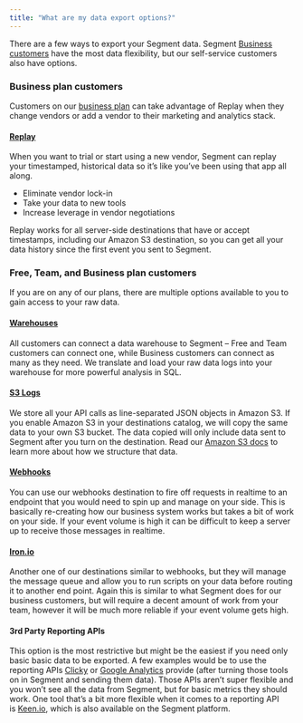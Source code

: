 ```yaml
---
title: "What are my data export options?"
---
```


There are a few ways to export your Segment data. Segment [Business customers](https://segment.com/business) have the most data flexibility, but our self-service customers also have options.

### Business plan customers

Customers on our [business plan](https://segment.com/business) can take advantage of Replay when they change vendors or add a vendor to their marketing and analytics stack.

#### [Replay](https://segment.com/business)

When you want to trial or start using a new vendor, Segment can replay your timestamped, historical data so it’s like you’ve been using that app all along.

*   Eliminate vendor lock-in
*   Take your data to new tools
*   Increase leverage in vendor negotiations

Replay works for all server-side destinations that have or accept timestamps, including our Amazon S3 destination, so you can get all your data history since the first event you sent to Segment.

### Free, Team, and Business plan customers

If you are on any of our plans, there are multiple options available to you to gain access to your raw data.

#### [Warehouses](https://segment.com/warehouses)

All customers can connect a data warehouse to Segment – Free and Team customers can connect one, while Business customers can connect as many as they need. We translate and load your raw data logs into your warehouse for more powerful analysis in SQL.

#### [S3 Logs](https://segment.com/docs/integrations/amazon-s3/)

We store all your API calls as line-separated JSON objects in Amazon S3. If you enable Amazon S3 in your destinations catalog, we will copy the same data to your own S3 bucket. The data copied will only include data sent to Segment after you turn on the destination. Read our [Amazon S3 docs](https://segment.com/docs/integrations/amazon-s3/) to learn more about how we structure that data.

#### [Webhooks](https://segment.com/docs/integrations/webhooks/)

You can use our webhooks destination to fire off requests in realtime to an endpoint that you would need to spin up and manage on your side. This is basically re-creating how our business system works but takes a bit of work on your side. If your event volume is high it can be difficult to keep a server up to receive those messages in realtime.

#### [Iron.io](https://segment.com/docs/destinations/iron.io/)

Another one of our destinations similar to webhooks, but they will manage the message queue and allow you to run scripts on your data before routing it to another end point. Again this is similar to what Segment does for our business customers, but will require a decent amount of work from your team, however it will be much more reliable if your event volume gets high.

#### 3rd Party Reporting APIs

This option is the most restrictive but might be the easiest if you need only basic basic data to be exported. A few examples would be to use the reporting APIs [Clicky](https://segment.com/docs/integrations/clicky) or [Google Analytics](https://segment.com/docs/integrations/google-analytics) provide (after turning those tools on in Segment and sending them data). Those APIs aren’t super flexible and you won’t see all the data from Segment, but for basic metrics they should work. One tool that’s a bit more flexible when it comes to a reporting API is [Keen.io](https://segment.com/docs/integrations/keen-io), which is also available on the Segment platform.
